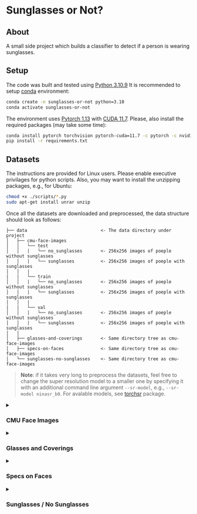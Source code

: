 # Sunglasses or Not?

## About

A small side project which builds a classifier to detect if a person is wearing sunglasses.

## Setup

The code was built and tested using [Python 3.10.9](https://www.python.org/downloads/release/python-3109/) It is recommended to setup [conda](https://conda.io/projects/conda/en/latest/user-guide/install/index.html) environment:
```bash
conda create -n sunglasses-or-not python=3.10
conda activate sunglasses-or-not
```

The environment uses [Pytorch 1.13](https://pytorch.org/blog/PyTorch-1.13-release/) with [CUDA 11.7](https://developer.nvidia.com/cuda-11-7-0-download-archive). Please, also install the required packages (may take some time):
```bash
conda install pytorch torchvision pytorch-cuda=11.7 -c pytorch -c nvidia
pip install -r requirements.txt
```

## Datasets

The instructions are provided for Linux users. Please enable executive privilages for python scripts. Also, you may want to install the unzipping packages, e.g., for Ubuntu:
```bash
chmod +x ./scripts/*.py
sudo apt-get install unrar unzip
```

Once all the datasets are downloaded and preprocessed, the data structure should look as follows:
```
├── data                            <- The data directory under project
│   ├── cmu-face-images
│   │   └── test
│   │   |   └── no_sunglasses       <- 256x256 images of poeple without sunglasses
│   │   |   └── sunglasses          <- 256x256 images of poeple with sunglasses
│   │   |
|   |   └── train
│   │   |   └── no_sunglasses       <- 256x256 images of poeple without sunglasses
│   │   |   └── sunglasses          <- 256x256 images of poeple with sunglasses
│   │   |
|   |   └── val
│   │   |   └── no_sunglasses       <- 256x256 images of poeple without sunglasses
│   │   |   └── sunglasses          <- 256x256 images of poeple with sunglasses
│   │
│   ├── glasses-and-coverings       <- Same directory tree as cmu-face-images
│   ├── specs-on-faces              <- Same directory tree as cmu-face-images
│   └── sunglasses-no-sunglasses    <- Same directory tree as cmu-face-images

```

> **Note**: if it takes very long to preprocess the datasets, feel free to change the super resolution model to a smaller one by specifying it with an additional command line argument `--sr-model`, e.g., `--sr-model ninasr_b0`. For avalable models, see [torchsr](https://pypi.org/project/torchsr/) package.

<details><summary><h3>CMU Face Images</h3></summary>

1. Download the data form the official **[UCI Machine Learning Repository](http://archive.ics.uci.edu/ml/datasets/cmu+face+images)** website:
    * Download image archive from [here](http://archive.ics.uci.edu/ml/machine-learning-databases/faces-mld/faces.tar.gz) and place under `./data/cmu-faces-images/faces.tar.gz`
2. Extract the data:
    ```bash
    tar zxvf ./data/cmu-face-images/faces.tar.gz -C ./data/cmu-face-images/
    ```
3. Preprocess the data:
    ```bash
    python ./scripts/split.py --data-dir data/cmu-face-images --criteria file/sunglasses --filter _2 _4 .anonr .tar --val-size 0.15 --test-size 0.15 --sr-scale 4 --resize 256 256 --seed 0
    ```
4. Clean up:
    ```bash
    rm -rf ./data/cmu-face-images/faces ./data/cmu-face-images/faces.tar.gz
    ```

</details>

<details><summary><h3>Glasses and Coverings</h3></summary>

1. Download the data from **[Kaggle](https://www.kaggle.com/datasets/mantasu/glasses-and-coverings?resource=download)** website (you have to create a free account):
    * Download image archive from [here](https://www.kaggle.com/datasets/mantasu/glasses-and-coverings) and place under `data/glasses-and-sunglasses/archive.zip`
2. Extract the data:
    ```bash
    unzip data/glasses-and-coverings/archive.zip -d data/glasses-and-coverings
    ```
3. Preprocess the data:
    ```bash
    python scripts/split.py --data-dir data/glasses-and-coverings --criteria dir/sunglasses --filter .zip --val-size 0.15 --test-size 0.15 --seed 0
    ```
4. Clean up:
    ```bash
    rm -rf data/glasses-and-coverings/glasses-and-coverings data/glasses-and-coverings/archive.zip
    ```

</details>

<details><summary><h3>Specs on Faces</h3></summary>

1. Download the data form the official **[Specs on Faces (SoF) Dataset](https://sites.google.com/view/sof-dataset)** website:
    * Download image archive from [here](https://drive.google.com/file/d/14ZEyWfinmlOw0kaHXIBXXlzkMY0Ds87Z/view) and place under `data/specs-on-faces/whole images.rar`
    * Download metadata from [here](https://drive.google.com/file/d/0BwO0RMrZJCioaTVURnZoZG5jUVE/view?resourcekey=0-F8-ejyF8NX4GC129ustqLg) and place under `data/specs-on-faces/metadata.rar`
2. Extract the data:
    ```bash
    unrar x data/specs-on-faces/whole\ images.rar data/specs-on-faces
    unrar x data/specs-on-faces/metadata.rar data/specs-on-faces
    ```
3. Preprocess the data:
    ```bash
    python scripts/split.py --data-dir data/specs-on-faces --criteria data/specs-on-faces/metadata/metadata.mat --filter .mat .rar _.jpg _Gn _Gs _Ps _en _em --val-size 0.15 --test-size 0.15 --sr-scale 4 --resize 256 256 --seed 0
    ```
4. Clean up:
    ```bash
    rm -rf data/specs-on-faces/whole\ images data/specs-on-faces/metadata
    rm data/specs-on-faces/whole\ images.rar data/specs-on-faces/metadata.rar
    ```

</details>

<details><summary><h3>Sunglasses / No Sunglasses</h3></summary>

1. Download the data from **[Kaggle](https://www.kaggle.com/datasets/amol07/sunglasses-no-sunglasses?resource=download)** website (you have to create a free account):
    * Download image archive from [here](https://www.kaggle.com/datasets/amol07/sunglasses-no-sunglasses/download?datasetVersionNumber=2) and place under `data/sunglasses-no-sunglasses/archive.zip`
2. Extract the data:
    ```bash
    unzip data/sunglasses-no-sunglasses/archive.zip -d data/sunglasses-no-sunglasses
    ```
3. Preprocess the data:
    ```bash
    python scripts/split.py --data-dir data/sunglasses-no-sunglasses --criteria dir/with_glasses --filter .zip --val-size 0.15 --test-size 0.15 --sr-scale 4 --resize 256 256 --seed 0
    ```
4. Clean up:
    ```bash
    rm -rf data/sunglasses-no-sunglasses/glasses_noGlasses data/sunglasses-no-sunglasses/archive.zip
    ```

</details>
